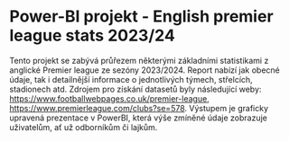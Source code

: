 # Power-BI projekt - English premier league stats 2023/24
Tento projekt se zabývá průřezem některými základními statistikami z anglické Premier league ze sezóny 2023/2024. Report nabízí jak obecné údaje, tak i detailnější informace o jednotlivých týmech, střelcích, stadionech atd. Zdrojem pro získání datasetů byly následující weby: https://www.footballwebpages.co.uk/premier-league, https://www.premierleague.com/clubs?se=578. Výstupem je graficky upravená prezentace v PowerBI, která výše zmíněné údaje zobrazuje uživatelům, ať už odborníkům či lajkům.
